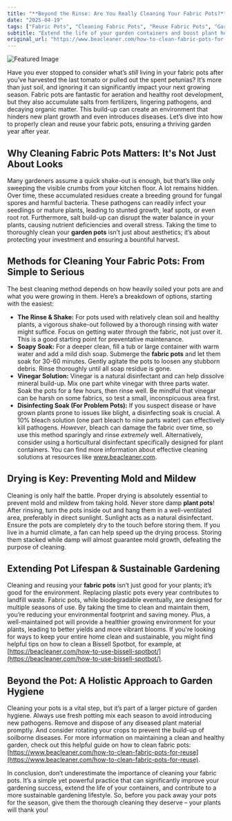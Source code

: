 ```yaml
---
title: "**Beyond the Rinse: Are You Really Cleaning Your Fabric Pots?**"
date: "2025-04-19"
tags: ["Fabric Pots", "Cleaning Fabric Pots", "Reuse Fabric Pots", "Garden Pots", "Plant Pots", "Disinfecting Pots", "Gardening"]
subtitle: "Extend the life of your garden containers and boost plant health with a deep-cleaning routine."
original_url: "https://www.beacleaner.com/how-to-clean-fabric-pots-for-reuse"
---
```




![Featured Image](https://res.cloudinary.com/dnm0udlvz/image/upload/v1745051662/article_image_76_dem18c.jpg)

Have you ever stopped to consider what’s *still* living in your fabric pots after you’ve harvested the last tomato or pulled out the spent petunias? It’s more than just soil, and ignoring it can significantly impact your next growing season. Fabric pots are fantastic for aeration and healthy root development, but they also accumulate salts from fertilizers, lingering pathogens, and decaying organic matter. This build-up can create an environment that hinders new plant growth and even introduces diseases. Let’s dive into how to properly clean and reuse your fabric pots, ensuring a thriving garden year after year.

## Why Cleaning Fabric Pots Matters: It's Not Just About Looks

Many gardeners assume a quick shake-out is enough, but that’s like only sweeping the visible crumbs from your kitchen floor. A lot remains hidden. Over time, these accumulated residues create a breeding ground for fungal spores and harmful bacteria. These pathogens can readily infect your seedlings or mature plants, leading to stunted growth, leaf spots, or even root rot.  Furthermore, salt build-up can disrupt the water balance in your plants, causing nutrient deficiencies and overall stress.  Taking the time to thoroughly clean your **garden pots** isn’t just about aesthetics; it’s about protecting your investment and ensuring a bountiful harvest. 

## Methods for Cleaning Your Fabric Pots: From Simple to Serious

The best cleaning method depends on how heavily soiled your pots are and what you were growing in them. Here’s a breakdown of options, starting with the easiest:

* **The Rinse & Shake:** For pots used with relatively clean soil and healthy plants, a vigorous shake-out followed by a thorough rinsing with water might suffice.  Focus on getting water *through* the fabric, not just over it. This is a good starting point for preventative maintenance.
* **Soapy Soak:** For a deeper clean, fill a tub or large container with warm water and add a mild dish soap. Submerge the **fabric pots** and let them soak for 30-60 minutes. Gently agitate the pots to loosen any stubborn debris. Rinse thoroughly until all soap residue is gone.
* **Vinegar Solution:**  Vinegar is a natural disinfectant and can help dissolve mineral build-up. Mix one part white vinegar with three parts water. Soak the pots for a few hours, then rinse well. Be mindful that vinegar can be harsh on some fabrics, so test a small, inconspicuous area first.
* **Disinfecting Soak (For Problem Pots):** If you suspect disease or have grown plants prone to issues like blight, a disinfecting soak is crucial. A 10% bleach solution (one part bleach to nine parts water) can effectively kill pathogens. *However*, bleach can damage the fabric over time, so use this method sparingly and rinse *extremely* well.  Alternatively, consider using a horticultural disinfectant specifically designed for plant containers.  You can find more information about effective cleaning solutions at resources like www.beacleaner.com. 

## Drying is Key: Preventing Mold and Mildew

Cleaning is only half the battle.  Proper drying is absolutely essential to prevent mold and mildew from taking hold.  Never store damp **plant pots**!  After rinsing, turn the pots inside out and hang them in a well-ventilated area, preferably in direct sunlight.  Sunlight acts as a natural disinfectant. Ensure the pots are completely dry to the touch before storing them.  If you live in a humid climate, a fan can help speed up the drying process.  Storing them stacked while damp will almost guarantee mold growth, defeating the purpose of cleaning.  

## Extending Pot Lifespan & Sustainable Gardening

Cleaning and reusing your **fabric pots** isn’t just good for your plants; it’s good for the environment.  Replacing plastic pots every year contributes to landfill waste.  Fabric pots, while biodegradable eventually, are designed for multiple seasons of use.  By taking the time to clean and maintain them, you’re reducing your environmental footprint and saving money.  Plus, a well-maintained pot will provide a healthier growing environment for your plants, leading to better yields and more vibrant blooms.  If you're looking for ways to keep your entire home clean and sustainable, you might find helpful tips on how to clean a Bissell Spotbot, for example, at [https://beacleaner.com/how-to-use-bissell-spotbot/](https://beacleaner.com/how-to-use-bissell-spotbot/).

## Beyond the Pot: A Holistic Approach to Garden Hygiene

Cleaning your pots is a vital step, but it’s part of a larger picture of garden hygiene.  Always use fresh potting mix each season to avoid introducing new pathogens.  Remove and dispose of any diseased plant material promptly.  And consider rotating your crops to prevent the build-up of soilborne diseases.  For more information on maintaining a clean and healthy garden, check out this helpful guide on how to clean fabric pots: [https://www.beacleaner.com/how-to-clean-fabric-pots-for-reuse](https://www.beacleaner.com/how-to-clean-fabric-pots-for-reuse).  



In conclusion, don’t underestimate the importance of cleaning your fabric pots. It’s a simple yet powerful practice that can significantly improve your gardening success, extend the life of your containers, and contribute to a more sustainable gardening lifestyle.  So, before you pack away your pots for the season, give them the thorough cleaning they deserve – your plants will thank you!